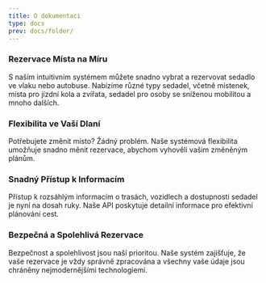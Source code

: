 ```yaml
---
title: O dokumentaci 
type: docs
prev: docs/folder/
---
```


### Rezervace Místa na Míru

S naším intuitivním systémem můžete snadno vybrat a rezervovat sedadlo ve vlaku nebo autobuse. Nabízíme různé typy sedadel, včetně místenek, místa pro jízdní kola a zvířata, sedadel pro osoby se sníženou mobilitou a mnoho dalších.

### Flexibilita ve Vaší Dlaní

Potřebujete změnit místo? Žádný problém. Naše systémová flexibilita umožňuje snadno měnit rezervace, abychom vyhověli vašim změněným plánům.

### Snadný Přístup k Informacím

Přístup k rozsáhlým informacím o trasách, vozidlech a dostupnosti sedadel je nyní na dosah ruky. Naše API poskytuje detailní informace pro efektivní plánování cest.

### Bezpečná a Spolehlivá Rezervace

Bezpečnost a spolehlivost jsou naší prioritou. Naše systém zajišťuje, že vaše rezervace je vždy správně zpracována a všechny vaše údaje jsou chráněny nejmodernějšími technologiemi.

